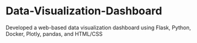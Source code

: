 # Data-Visualization-Dashboard
Developed a web-based data visualization dashboard using Flask, Python, Docker, Plotly, pandas, and HTML/CSS
